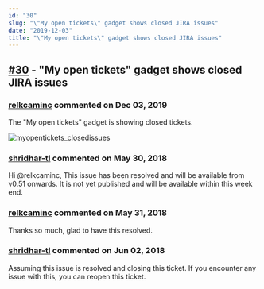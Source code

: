 ```yaml
---
id: "30"
slug: "\"My open tickets\" gadget shows closed JIRA issues"
date: "2019-12-03"
title: "\"My open tickets\" gadget shows closed JIRA issues"
---
```



## [#30](https://github.com/shridhar-tl/jira-assistant/issues/30) - "My open tickets" gadget shows closed JIRA issues

### [relkcaminc](https://github.com/relkcaminc) commented on Dec 03, 2019

The "My open tickets" gadget is showing closed tickets.

![myopentickets_closedissues](https://user-images.githubusercontent.com/38988091/40446589-ede9a238-5e8c-11e8-9181-4d3b88a78f17.PNG)



### [shridhar-tl](https://github.com/shridhar-tl) commented on May 30, 2018

Hi @relkcaminc, This issue has been resolved and will be available from v0.51 onwards. It is not yet published and will be available within this week end.

### [relkcaminc](https://github.com/relkcaminc) commented on May 31, 2018

Thanks so much, glad to have this resolved.

### [shridhar-tl](https://github.com/shridhar-tl) commented on Jun 02, 2018

Assuming this issue is resolved and closing this ticket. If you encounter any issue with this, you can reopen this ticket.
